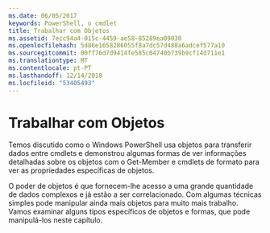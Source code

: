 ```yaml
---
ms.date: 06/05/2017
keywords: PowerShell, o cmdlet
title: Trabalhar com Objetos
ms.assetid: 7ecc94a4-015c-4459-ae58-85289ea09030
ms.openlocfilehash: 5d86e1658286055f8a7dc57d488a6adcef577a10
ms.sourcegitcommit: 00ff76d7d9414fe585c04740b739b9cf14d711e1
ms.translationtype: MT
ms.contentlocale: pt-PT
ms.lasthandoff: 12/14/2018
ms.locfileid: "53405493"
---
```

# <a name="working-with-objects"></a>Trabalhar com Objetos

Temos discutido como o Windows PowerShell usa objetos para transferir dados entre cmdlets e demonstrou algumas formas de ver informações detalhadas sobre os objetos com o Get-Member e cmdlets de formato para ver as propriedades específicas de objetos.

O poder de objetos é que fornecem-lhe acesso a uma grande quantidade de dados complexos e já estão a ser correlacionado. Com algumas técnicas simples pode manipular ainda mais objetos para muito mais trabalho. Vamos examinar alguns tipos específicos de objetos e formas, que pode manipulá-los neste capítulo.